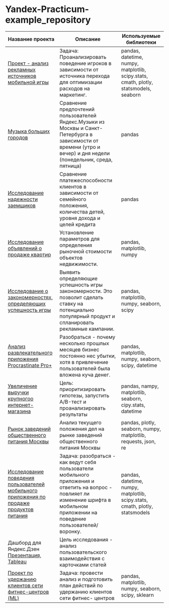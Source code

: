 # Yandex-Practicum-example_repository
Название проекта  |Описание|Используемые библиотеки
----------------|-----------------|----
[Проект - анализ рекламных источников мобильной игры](https://github.com/SvetlanaAlekseevaa/Yandex-Practicum-example_repository/blob/main/game%20marketing/game%20marketing.ipynb)| Задача: Проанализировать поведение игроков в зависимости от источника перехода для оптимизации расходов на маркетинг.| pandas, datetime, numpy, matplotlib, scipy.stats, cmath, plotly, statsmodels, seaborn 
[Музыка больших городов](https://github.com/SvetlanaAlekseevaa/Yandex-Practicum-example_repository/tree/main/music_of_big_city)          |Сравнение предпочтений пользователей Яндекс.Музыки из Москвы и Санкт-Петербурга в зависимости от времени (утро и вечер) и дня недели (понедельник, среда, пятница) |pandas
[Исследование надежности заемщиков](https://github.com/SvetlanaAlekseevaa/Yandex-Practicum-example_repository/tree/main/reliabillity_of_borrowers)       |Сравнение платежеспособности клиентов в зависимости от семейного положения, количества детей, уровня дохода и целей кредита |pandas
[Исследование объявлений о продаже квартир](https://github.com/SvetlanaAlekseevaa/Yandex-Practicum-example_repository/tree/main/sale_of_appartments)  | Установление параметров для определения рыночной стоимости объектов недвижимости.|pandas, matplotlib, numpy
[Исследование о закономерностях, определяющих успешность игры](https://github.com/SvetlanaAlekseevaa/Yandex-Practicum-example_repository/tree/main/success%20of%20the%20game)       | Выявить определяющие успешность игры закономерности. Это позволит сделать ставку на потенциально популярный продукт и спланировать рекламные кампании.|pandas, matplotlib, numpy, seaborn, scipy
[Анализ развлекательного приложения Procrastinate Pro+](https://github.com/SvetlanaAlekseevaa/Yandex-Practicum-example_repository/tree/main/procrastinate%20pro)    |Разобраться - почему несколько прошлых месяцев бизнес постоянно нес убытки, хотя в привлечение пользователей была вложена куча денег.| pandas, matplotlib, numpy, seaborn, scipy, datetime
[Увеличение выручки крупногоо интернет-магазина](https://github.com/SvetlanaAlekseevaa/Yandex-Practicum-example_repository/tree/main/decision%20making)| Цель: приоритизировать гипотезы, запустить A/B-тест и проанализировать результаты|pandas, nampy, matplotlib, seaborn, cipy.stats, datetime
[Рынок заведений общественного питания Москвы](https://github.com/SvetlanaAlekseevaa/Yandex-Practicum-example_repository/tree/main/food%20market)    | Анализ текущего положения дел на рынке заведений общественного питания Москвы|pandas, plotly, seaborn, numpy, matplotlib, requests, json, re
[Исследование поведения пользователей мобильного приложения по продаже продуктов питания](https://github.com/SvetlanaAlekseevaa/Yandex-Practicum-example_repository/tree/main/user%20behavior)     |Задача: разобраться - как ведут себя пользователи мобильного приложения и ответить на вопрос - повлияет ли изменение шрифта в мобильном приложении на поведение пользователей/воронку.|pandas, datetime, numpy, matplotlib, scipy.stats, cmath, plotly, statsmodels
Дашборд для Яндекс.Дзен [Презентация, ](https://github.com/SvetlanaAlekseevaa/Yandex-Practicum-example_repository/tree/main/Дашборд%20для%20Яндекс.Дзен)[Tableau](https://public.tableau.com/app/profile/svetlana.alexeeva/viz/Project_dzen_16630920124880/Dashboard2?publish=yes)|Цель исследования - анализ пользовательского взаимодействия с карточками статей
[Проект по удержанию клиентов сети фитнес-центров (ML)](https://github.com/SvetlanaAlekseevaa/Yandex-Practicum-example_repository/tree/main/ML_project)|Задача: провести анализ и подготовить план действий по удержанию клиентов сети фитнес- центров|pandas, matplotlib, numpy, seaborn, scipy, sklearn
